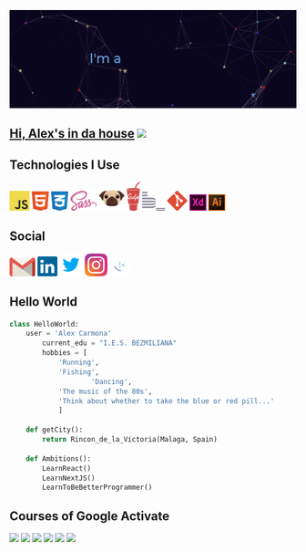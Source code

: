![alt text](https://github.com/alexcarmonadev/alexcarmonadev/blob/master/assets/images/1.gif)

## [Hi, Alex's in da house]() <img src="https://media.giphy.com/media/hvRJCLFzcasrR4ia7z/giphy.gif" width="25px">

## Technologies I Use

<img src = 'assets/images/javascript.svg' width='35' title='JavaScript' /> <img src = 'assets/images/html-1.svg' width='30' title='HTML5' /> <img src = 'assets/images/css-3.svg' width='30' title='CSS' /> <img src = 'assets/images/sass-1.svg' width='46' title='Sass' /> <img src = 'assets/images/pug.svg' width='45' title='Pug' /> <img src = 'assets/images/gulp.svg' width='23' title='Gulp' /> <img src = 'assets/images/bem.svg' width='40' title='Bem' /> <img src = 'assets/images/git-icon.svg' width='35' title='Git' /> <img src = 'assets/images/adobe-xd.svg' width='30' title='Adobe-Xd'  /> <img src = 'assets/images/adobe-illustrator-cc-2019.svg' width='30' title='Adobe-Illustrator' />

## Social

<a href='mailto:alexcarmonadev@gmail.com?'><img src = 'assets/images/gmail-icon-3.svg' width='45' title='Gmail' /></a> <a href='https://www.linkedin.com/in/alejandro-carmona-522339228/'><img src = 'assets/images/linkedin-icon-2.svg' width='35' title='LinkeIn' /></a> <a href='https://twitter.com/alexcarmonadev'><img src = 'assets/images/twitter.svg' width='40' title='Twitter'  /></a> <a href='https://www.instagram.com/alexcarmonadev'><img src = 'assets/images/instagram.svg' width='40' title='Instagram'  /></a> <a href='https://www.frontendmentor.io/profile/alexcarmonadev'><img src = 'assets/images/frontend-mentor.png' width='35' title='Frontend Mentor'  /></a>

## Hello World

```python
class HelloWorld:
	user = 'Alex Carmona'
		current_edu = "I.E.S. BEZMILIANA"
		hobbies = [
			'Running',
			'Fishing',
            		'Dancing',
			'The music of the 80s',
			'Think about whether to take the blue or red pill...'
			]

	def getCity():
		return Rincon_de_la_Victoria(Malaga, Spain)

	def Ambitions():
		LearnReact()
		LearnNextJS()
		LearnToBeBetterProgrammer()

```

## Courses of Google Activate

<a href='assets/cursos/Apps-Moviles.png'><img src = 'https://img.shields.io/badge/Google-Apps--Moviles-blue' /></a>
<a href='assets/cursos/Cloud-Computing.png'><img src = 'https://img.shields.io/badge/Google-Cloud--Computing-darkmagenta' /></a>
<a href='assets/cursos/Desarrollo-Web1.png'><img src = 'https://img.shields.io/badge/Google-Desarrollo--Web1-darkgreen' /></a>
<a href='assets/cursos/Desarrollo-Web2.png'><img src = 'https://img.shields.io/badge/Google-Desarrollo--Web2-darkgreen' /></a>
<a href='assets/cursos/E-Commerce.png'><img src = 'https://img.shields.io/badge/Google-E--Commerce-orange' /></a>
<a href='assets/cursos/Marketing-Digital.png'><img src = 'https://img.shields.io/badge/Google-Marketing--Digital-red' /></a>
